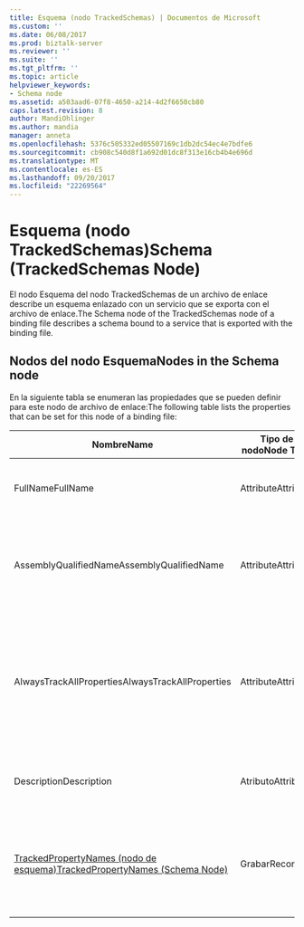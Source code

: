```yaml
---
title: Esquema (nodo TrackedSchemas) | Documentos de Microsoft
ms.custom: ''
ms.date: 06/08/2017
ms.prod: biztalk-server
ms.reviewer: ''
ms.suite: ''
ms.tgt_pltfrm: ''
ms.topic: article
helpviewer_keywords:
- Schema node
ms.assetid: a503aad6-07f8-4650-a214-4d2f6650cb80
caps.latest.revision: 8
author: MandiOhlinger
ms.author: mandia
manager: anneta
ms.openlocfilehash: 5376c505332ed05507169c1db2dc54ec4e7bdfe6
ms.sourcegitcommit: cb908c540d8f1a692d01dc8f313e16cb4b4e696d
ms.translationtype: MT
ms.contentlocale: es-ES
ms.lasthandoff: 09/20/2017
ms.locfileid: "22269564"
---
```

# <a name="schema-trackedschemas-node"></a><span data-ttu-id="9317f-102">Esquema (nodo TrackedSchemas)</span><span class="sxs-lookup"><span data-stu-id="9317f-102">Schema (TrackedSchemas Node)</span></span>
<span data-ttu-id="9317f-103">El nodo Esquema del nodo TrackedSchemas de un archivo de enlace describe un esquema enlazado con un servicio que se exporta con el archivo de enlace.</span><span class="sxs-lookup"><span data-stu-id="9317f-103">The Schema node of the TrackedSchemas node of a binding file describes a schema bound to a service that is exported with the binding file.</span></span>  
  
## <a name="nodes-in-the-schema-node"></a><span data-ttu-id="9317f-104">Nodos del nodo Esquema</span><span class="sxs-lookup"><span data-stu-id="9317f-104">Nodes in the Schema node</span></span>  
 <span data-ttu-id="9317f-105">En la siguiente tabla se enumeran las propiedades que se pueden definir para este nodo de archivo de enlace:</span><span class="sxs-lookup"><span data-stu-id="9317f-105">The following table lists the properties that can be set for this node of a binding file:</span></span>  
  
|<span data-ttu-id="9317f-106">**Nombre**</span><span class="sxs-lookup"><span data-stu-id="9317f-106">**Name**</span></span>|<span data-ttu-id="9317f-107">**Tipo de nodo**</span><span class="sxs-lookup"><span data-stu-id="9317f-107">**Node Type**</span></span>|<span data-ttu-id="9317f-108">**Tipo de datos**</span><span class="sxs-lookup"><span data-stu-id="9317f-108">**Data Type**</span></span>|<span data-ttu-id="9317f-109">**Description**</span><span class="sxs-lookup"><span data-stu-id="9317f-109">**Description**</span></span>|<span data-ttu-id="9317f-110">**Restricciones**</span><span class="sxs-lookup"><span data-stu-id="9317f-110">**Restrictions**</span></span>|<span data-ttu-id="9317f-111">**Comentarios**</span><span class="sxs-lookup"><span data-stu-id="9317f-111">**Comments**</span></span>|  
|--------------|-------------------|-------------------|---------------------|----------------------|------------------|  
|<span data-ttu-id="9317f-112">FullName</span><span class="sxs-lookup"><span data-stu-id="9317f-112">FullName</span></span>|<span data-ttu-id="9317f-113">Attribute</span><span class="sxs-lookup"><span data-stu-id="9317f-113">Attribute</span></span>|<span data-ttu-id="9317f-114">xs:string</span><span class="sxs-lookup"><span data-stu-id="9317f-114">xs:string</span></span>|<span data-ttu-id="9317f-115">Especifica el nombre completo del esquema.</span><span class="sxs-lookup"><span data-stu-id="9317f-115">Specifies the full name for the schema.</span></span>|<span data-ttu-id="9317f-116">No requerido</span><span class="sxs-lookup"><span data-stu-id="9317f-116">Not required</span></span>|<span data-ttu-id="9317f-117">Valor predeterminado: vacío</span><span class="sxs-lookup"><span data-stu-id="9317f-117">Default value: empty</span></span>|  
|<span data-ttu-id="9317f-118">AssemblyQualifiedName</span><span class="sxs-lookup"><span data-stu-id="9317f-118">AssemblyQualifiedName</span></span>|<span data-ttu-id="9317f-119">Attribute</span><span class="sxs-lookup"><span data-stu-id="9317f-119">Attribute</span></span>|<span data-ttu-id="9317f-120">xs:string</span><span class="sxs-lookup"><span data-stu-id="9317f-120">xs:string</span></span>|<span data-ttu-id="9317f-121">Especifica el nombre completo del ensamblado que contiene este esquema.</span><span class="sxs-lookup"><span data-stu-id="9317f-121">Specifies the qualified name for the assembly containing this schema.</span></span>|<span data-ttu-id="9317f-122">No requerido</span><span class="sxs-lookup"><span data-stu-id="9317f-122">Not required</span></span>|<span data-ttu-id="9317f-123">Valor predeterminado: vacío</span><span class="sxs-lookup"><span data-stu-id="9317f-123">Default value: empty</span></span>|  
|<span data-ttu-id="9317f-124">AlwaysTrackAllProperties</span><span class="sxs-lookup"><span data-stu-id="9317f-124">AlwaysTrackAllProperties</span></span>|<span data-ttu-id="9317f-125">Attribute</span><span class="sxs-lookup"><span data-stu-id="9317f-125">Attribute</span></span>|<span data-ttu-id="9317f-126">xs:boolean</span><span class="sxs-lookup"><span data-stu-id="9317f-126">xs:boolean</span></span>|<span data-ttu-id="9317f-127">Especifica si se va a hacer el seguimiento de todas las propiedades del ensamblado especificado.</span><span class="sxs-lookup"><span data-stu-id="9317f-127">Specifies whether to track all properties for the specified assembly.</span></span>|<span data-ttu-id="9317f-128">Necesario</span><span class="sxs-lookup"><span data-stu-id="9317f-128">Required</span></span>|<span data-ttu-id="9317f-129">Valor predeterminado: ninguno</span><span class="sxs-lookup"><span data-stu-id="9317f-129">Default value: none</span></span><br /><br /> <span data-ttu-id="9317f-130">Establecido en **true** para realizar el seguimiento de todas las propiedades, en caso contrario, establézcalo **false**.</span><span class="sxs-lookup"><span data-stu-id="9317f-130">Set to **true** to track all properties, otherwise set to **false**.</span></span>|  
|<span data-ttu-id="9317f-131">Description</span><span class="sxs-lookup"><span data-stu-id="9317f-131">Description</span></span>|<span data-ttu-id="9317f-132">Atributo</span><span class="sxs-lookup"><span data-stu-id="9317f-132">Attribute</span></span>|<span data-ttu-id="9317f-133">xs:string</span><span class="sxs-lookup"><span data-stu-id="9317f-133">xs:string</span></span>|<span data-ttu-id="9317f-134">Especifica una descripción del esquema.</span><span class="sxs-lookup"><span data-stu-id="9317f-134">Specifies a description for the schema.</span></span>|<span data-ttu-id="9317f-135">No requerido</span><span class="sxs-lookup"><span data-stu-id="9317f-135">Not required</span></span>|<span data-ttu-id="9317f-136">Valor predeterminado: vacío</span><span class="sxs-lookup"><span data-stu-id="9317f-136">Default value: empty</span></span>|  
|[<span data-ttu-id="9317f-137">TrackedPropertyNames (nodo de esquema)</span><span class="sxs-lookup"><span data-stu-id="9317f-137">TrackedPropertyNames (Schema Node)</span></span>](../core/trackedpropertynames-schema-node.md)|<span data-ttu-id="9317f-138">Grabar</span><span class="sxs-lookup"><span data-stu-id="9317f-138">Record</span></span>|<span data-ttu-id="9317f-139">ArrayOfString (ComplexType)</span><span class="sxs-lookup"><span data-stu-id="9317f-139">ArrayOfString (ComplexType)</span></span>|<span data-ttu-id="9317f-140">Contenedor de los elementos que especifican las propiedades a las que se debe hacer el seguimiento.</span><span class="sxs-lookup"><span data-stu-id="9317f-140">Container for the elements that specify the properties to be tracked.</span></span>|<span data-ttu-id="9317f-141">No requerido</span><span class="sxs-lookup"><span data-stu-id="9317f-141">Not required</span></span>|<span data-ttu-id="9317f-142">Valor predeterminado: ninguno</span><span class="sxs-lookup"><span data-stu-id="9317f-142">Default value: none</span></span>|
